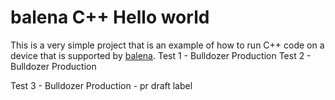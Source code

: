 # balena C++ Hello world

This is a very simple project that is an example of how to run C++ code on a device that is supported by [balena](https://balena.io).
Test 1 - Bulldozer Production
Test 2 - Bulldozer Production

Test 3 - Bulldozer Production - pr draft label

